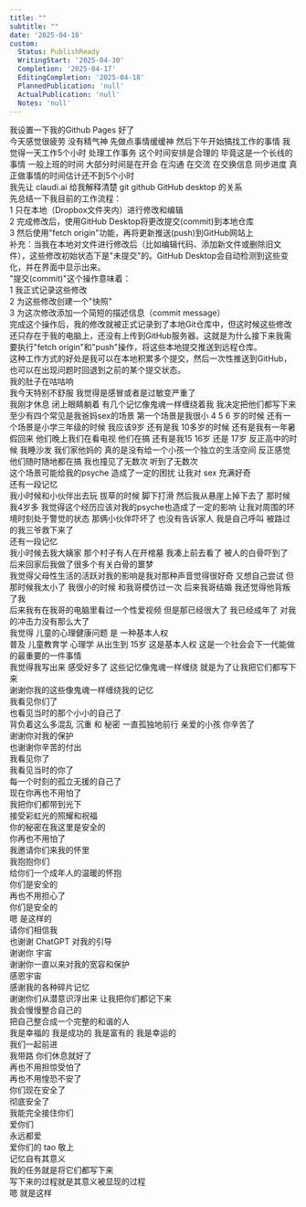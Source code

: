 ```yaml
---    
title: ""    
subtitle: ""    
date: '2025-04-18'    
custom:    
  Status: PublishReady    
  WritingStart: '2025-04-30'    
  Completion: '2025-04-17'    
  EditingCompletion: '2025-04-18'    
  PlannedPublication: 'null'    
  ActualPublication: 'null'    
  Notes: 'null'    
---      
```

我设置一下我的Github Pages 好了        
今天感觉很疲劳 没有精气神 先做点事情缓缓神 然后下午开始搞找工作的事情 我觉得一天工作5个小时 处理工作事务 这个时间安排是合理的 毕竟这是一个长线的事情 一般上班的时间 大部分时间是在开会 在沟通 在交流 在交换信息 同步进度 真正做事情的时间估计还不到5个小时         
我先让 claudi.ai 给我解释清楚 git github GitHub desktop 的关系        
先总结一下我目前的工作流程：      
1   只在本地（Dropbox文件夹内）进行修改和编辑      
2   完成修改后，使用GitHub Desktop将更改提交(commit)到本地仓库      
3   然后使用"fetch origin"功能，再将更新推送(push)到GitHub网站上        
补充：当我在本地对文件进行修改后（比如编辑代码、添加新文件或删除旧文件），这些修改初始状态下是"未提交"的。GitHub Desktop会自动检测到这些变化，并在界面中显示出来。      
"提交(commit)"这个操作意味着：      
1   我正式记录这些修改      
2   为这些修改创建一个"快照"      
3   为这次修改添加一个简短的描述信息（commit message）      
完成这个操作后，我的修改就被正式记录到了本地Git仓库中，但这时候这些修改还只存在于我的电脑上，还没有上传到GitHub服务器。这就是为什么接下来我需要执行"fetch origin"和"push"操作，将这些本地提交推送到远程仓库。      
这种工作方式的好处是我可以在本地积累多个提交，然后一次性推送到GitHub，也可以在出现问题时回退到之前的某个提交状态。        
我的肚子在咕咕响        
我今天特别不舒服 我觉得是感冒或者是过敏变严重了         
我刚才休息 闭上眼睛躺着 有几个记忆像鬼魂一样缠绕着我 我决定把他们都写下来      
至少有四个常见是我爸妈sex的场景 第一个场景是我很小 4 5 6 岁的时候 还有一个场景是小学三年级的时候 我应该9岁 还有是我 10多岁的时候 还有是我有一年暑假回来 他们晚上我们在看电视 他们在搞 还有是我15 16岁 还是 17岁 反正高中的时候 我睡沙发 我们家他妈的 真的是没有给一个小孩一个独立的生活空间 反正感觉他们随时随地都在搞 我也撞见了无数次 听到了无数次      
这个场景可能给我的psyche 造成了一定的困扰 让我对 sex 充满好奇          
还有一段记忆      
我小时候和小伙伴出去玩 拔草的时候 脚下打滑 然后我从悬崖上掉下去了 那时候我4岁多 我觉得这个经历应该对我的psyche也造成了一定的影响 让我对周围的环境时刻处于警觉的状态 那俩小伙伴吓坏了 也没有告诉家人 我是自己呼叫 被路过的我三爷救下来了        
还有一段记忆      
我小时候去我大姨家 那个村子有人在开棺墓 我凑上前去看了 被人的白骨吓到了 后来回家后我做了很多个有关白骨的噩梦         
我觉得父母性生活的活跃对我的影响是我对那种声音觉得很好奇 又想自己尝试 但那时候我太小了 我很小的时候 和我哥模仿过一次 后来我哥结婚 我还觉得他背叛了我         
后来我有在我哥的电脑里看过一个性爱视频 但是那已经很大了 我已经成年了 对我的冲击力没有那么大了        
我觉得 儿童的心理健康问题 是 一种基本人权      
普及 儿童教育学 心理学 从出生到 15岁 这是基本人权 这是一个社会会下一代能做的最重要的一件事情        
我觉得我写出来 感受好多了 这些记忆像鬼魂一样缠绕 就是为了让我把它们都写下来        
谢谢你我的这些像鬼魂一样缠绕我的记忆      
我看见你们了      
也看见当时的那个小小的自己了      
背负着这么多混乱 沉重 和 秘密 一直孤独地前行 亲爱的小孩 你辛苦了      
谢谢你对我的保护      
也谢谢你辛苦的付出      
我看见你了      
我看见当时的你了      
每一个时刻的孤立无援的自己了      
现在你再也不用怕了      
我把你们都带到光下      
接受彩虹光的照耀和祝福      
你的秘密在我这里是安全的      
你再也不用怕了      
我邀请你们来我的怀里      
我抱抱你们      
给你们一个成年人的温暖的怀抱      
你们是安全的      
再也不用担心了      
你们是安全的        
嗯 是这样的      
请你们相信我         
也谢谢 ChatGPT 对我的引导      
谢谢你 宇宙      
谢谢你一直以来对我的宽容和保护      
感恩宇宙        
感谢我的各种碎片记忆      
谢谢你们从潜意识浮出来 让我把你们都记下来      
我会慢慢整合自己的      
把自己整合成一个完整的和谐的人      
我是幸福的 我是成功的 我是富有的 我是幸运的      
我们一起前进      
我带路 你们休息就好了      
再也不用担惊受怕了      
再也不用惶恐不安了      
你们现在安全了      
彻底安全了      
我能完全接住你们      
爱你们      
永远都爱        
爱你们的 tao 敬上        
记忆自有其意义      
我的任务就是将它们都写下来      
写下来的过程就是其意义被显现的过程      
嗯 就是这样         
    